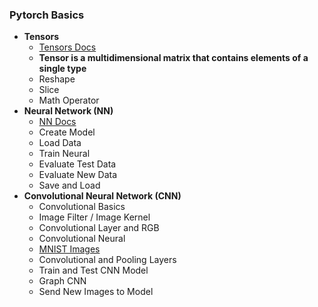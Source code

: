 ### Pytorch Basics

- **Tensors**
  - [Tensors Docs](https://pytorch.org/docs/stable/tensors.html)
  - **Tensor is a multidimensional matrix that contains elements of a single type**
  - Reshape
  - Slice
  - Math Operator
- **Neural Network (NN)**
  - [NN Docs](https://pytorch.org/docs/stable/nn.html)
  - Create Model
  - Load Data
  - Train Neural
  - Evaluate Test Data
  - Evaluate New Data
  - Save and Load
- **Convolutional Neural Network (CNN)** 
  - Convolutional Basics
  - Image Filter / Image Kernel
  - Convolutional Layer and RGB
  - Convolutional Neural
  - [MNIST Images](https://www.tensorflow.org/datasets/catalog/mnist?hl=pt-br)
  - Convolutional and Pooling Layers
  - Train and Test CNN Model
  - Graph CNN
  - Send New Images to Model